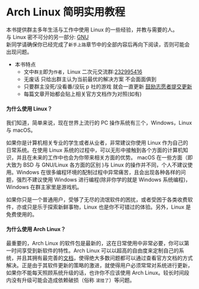 # Arch Linux 简明实用教程 <!-- {docsify-ignore-all} -->

本书提供群主多年生活与工作中使用 Linux 的一些经验，并教与需要的人。  
与 Linux 密不可分的另一部分: [GNU](https://www.gnu.org/home.zh-cn.html)  
新同学请确保你已经完成了`新手上路`章节中的全部内容后再向下阅读，否则可能会出现问题。

- 本书特点
  - 文中`群主`即为`作者`，Linux 二次元交流群:[232995416](https://jq.qq.com/?_wv=1027&k=5hTGQRy)
  - 无废话 只给出群主认为当前最优的解决方案 不会面面俱到
  - 只要群主没死/没看番/没玩 p 社的游戏 就会一直更新 [鼓励志愿者提交更新](/contribution.md)
  - 每篇文章开始都会贴上相关官方文档作为对照(如有)

#### 为什么使用 Linux？

我们知道，简单来说，现在世界上流行的 PC 操作系统有三个，Windows，Linux 与 macOS。

如果你是计算机相关专业的学生或者从业者，非常建议你使用 Linux 作为自己的日常系统。在使用 Linux 系统的过程中，可以无形中接触到各个方面的计算机知识，并且在未来的工作中也会为你带来相关方面的优势。 macOS 在一些方面（即大致为 BSD 与 GNU/Linux 各方面的区别 )与 Linux 的操作并不同，个人不建议使用。Windows 在很多编程环境的配制过程中异常痛苦，且会出现各种各样的问题，强烈不建议使用 Windows 进行编程(除非你学的就是 Windows 系统编程)，Windows 在群主家里是游戏机。

如果你只是一个普通用户，受够了无尽的流氓软件的困扰，或者受困于各类收费软件，亦或只是乐于探索新鲜事物，Linux 也是你不可错过的体验。另外，Linux 是免费使用的。

#### 为什么使用 Arch Linux？

最重要的，Arch Linux 的软件包是最新的，这在日常使用中非常必要，你可以第一时间享受到新软件的特性。Arch Linux 可以以超高的自由度来定制自己的系统，并且其拥有最完善的[文档](https://wiki.archlinux.org/index.php/Main_page)，使得绝大多数问题都可以通过查看官方文档的方式解决。正是由于其软件更新的策略的激进，就使得用户必须常常对系统进行更新，如果你不能每天照顾系统升级的话，也许你不应该使用 Arch Linux。较长时间段内没有升级可能会造成依赖破损（俗称 `滚挂了`）等问题。
